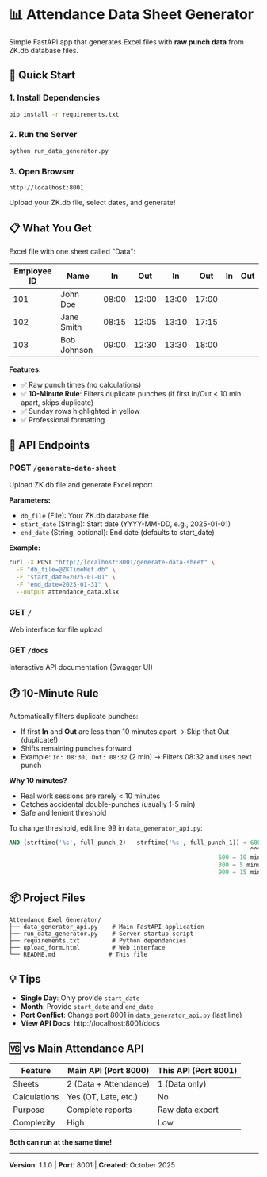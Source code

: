 # 📊 Attendance Data Sheet Generator

Simple FastAPI app that generates Excel files with **raw punch data** from ZK.db database files.

## 🚀 Quick Start

### 1. Install Dependencies
```bash
pip install -r requirements.txt
```

### 2. Run the Server
```bash
python run_data_generator.py
```

### 3. Open Browser
```
http://localhost:8001
```

Upload your ZK.db file, select dates, and generate!

## 📋 What You Get

Excel file with one sheet called "Data":

| Employee ID | Name        | In    | Out   | In    | Out   | In    | Out   |
|-------------|-------------|-------|-------|-------|-------|-------|-------|
| 101         | John Doe    | 08:00 | 12:00 | 13:00 | 17:00 |       |       |
| 102         | Jane Smith  | 08:15 | 12:05 | 13:10 | 17:15 |       |       |
| 103         | Bob Johnson | 09:00 | 12:30 | 13:30 | 18:00 |       |       |

**Features:**
- ✅ Raw punch times (no calculations)
- ✅ **10-Minute Rule**: Filters duplicate punches (if first In/Out < 10 min apart, skips duplicate)
- ✅ Sunday rows highlighted in yellow
- ✅ Professional formatting

## 🔧 API Endpoints

### POST `/generate-data-sheet`
Upload ZK.db file and generate Excel report.

**Parameters:**
- `db_file` (File): Your ZK.db database file
- `start_date` (String): Start date (YYYY-MM-DD, e.g., 2025-01-01)
- `end_date` (String, optional): End date (defaults to start_date)

**Example:**
```bash
curl -X POST "http://localhost:8001/generate-data-sheet" \
  -F "db_file=@ZKTimeNet.db" \
  -F "start_date=2025-01-01" \
  -F "end_date=2025-01-31" \
  --output attendance_data.xlsx
```

### GET `/`
Web interface for file upload

### GET `/docs`
Interactive API documentation (Swagger UI)

## 🕐 10-Minute Rule

Automatically filters duplicate punches:
- If first **In** and **Out** are less than 10 minutes apart → Skip that Out (duplicate!)
- Shifts remaining punches forward
- Example: `In: 08:30, Out: 08:32` (2 min) → Filters 08:32 and uses next punch

**Why 10 minutes?**
- Real work sessions are rarely < 10 minutes
- Catches accidental double-punches (usually 1-5 min)
- Safe and lenient threshold

To change threshold, edit line 99 in `data_generator_api.py`:
```sql
AND (strftime('%s', full_punch_2) - strftime('%s', full_punch_1)) < 600
                                                                    ^^^
                                                           600 = 10 minutes
                                                           300 = 5 minutes
                                                           900 = 15 minutes
```

## 📦 Project Files

```
Attendance Exel Generator/
├── data_generator_api.py    # Main FastAPI application
├── run_data_generator.py    # Server startup script
├── requirements.txt         # Python dependencies
├── upload_form.html         # Web interface
└── README.md               # This file
```

## 💡 Tips

- **Single Day**: Only provide `start_date`
- **Month**: Provide `start_date` and `end_date`
- **Port Conflict**: Change port 8001 in `data_generator_api.py` (last line)
- **View API Docs**: http://localhost:8001/docs

## 🆚 vs Main Attendance API

| Feature | Main API (Port 8000) | This API (Port 8001) |
|---------|---------------------|---------------------|
| Sheets | 2 (Data + Attendance) | 1 (Data only) |
| Calculations | Yes (OT, Late, etc.) | No |
| Purpose | Complete reports | Raw data export |
| Complexity | High | Low |

**Both can run at the same time!**

---

**Version**: 1.1.0 | **Port**: 8001 | **Created**: October 2025
